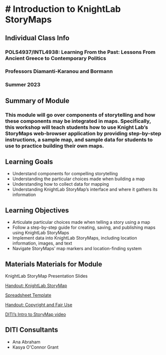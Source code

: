 # # Introduction to KnightLab StoryMaps
## Individual Class Info
### POLS4937/INTL4938: Learning From the Past: Lessons From Ancient Greece to Contemporary Politics
### Professors Diamanti-Karanou and Bormann
### Summer 2023
## Summary of Module
### This module will go over components of storytelling and how these components may be integrated in maps. Specifically, this workshop will teach students how to use Knight Lab’s StoryMaps web-browser application by providing step-by-step instructions, a sample map, and sample data for students to use to practice building their own maps. 
## Learning Goals

- Understand components for compelling storytelling
- Understanding the particular choices made when building a map
- Understanding how to collect data for mapping
- Understanding KnightLab StoryMap’s interface and where it gathers its information
## Learning Objectives
- Articulate particular choices made when telling a story using a map
- Follow a step-by-step guide for creating, saving, and publishing maps using KnightLab StoryMaps
- Implement data into KnightLab StoryMaps, including location information, images, and text
- Navigate StoryMaps’ map markers and location-finding system

## Materials Materials for Module

KnightLab StoryMap Presentation Slides 

[Handout: KnightLab StoryMap](https://github.com/NULabNortheastern/digitalassignmentshowcase/blob/master/handouts/mapping/Handout-StoryMap.pdf)

[Spreadsheet Template](https://docs.google.com/spreadsheets/d/1IIGtxKKhjFVPRMK7mr6MiX3FE6fDH-QYekYvNPwthG8/edit#gid=0)

[Handout: Copyright and Fair Use](https://github.com/NULabNortheastern/digitalassignmentshowcase/blob/master/handouts/Copyright-Fair-Use.pdf)

[DITI’s Intro to StoryMap video](https://youtu.be/X33ud7RYZFg) 

## DITI Consultants
- Ana Abraham
- Kasya O'Connor Grant



